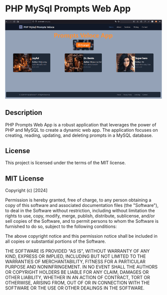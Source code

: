 # PHP MySql Prompts Web App
![Image](/assets/imgs/Animation.gif)
 
## Description 
PHP Prompts Web App is a robust application that leverages the power of PHP and MySQL to create a dynamic web app. The application focuses on creating, reading, updating, and deleting prompts in a MySQL database. 

## License 
This project is licensed under the terms of the MIT license.

MIT License
------------
Copyright (c) [2024]

Permission is hereby granted, free of charge, to any person obtaining a copy of this software and associated documentation files (the "Software"), to deal in the Software without restriction, including without limitation the rights to use, copy, modify, merge, publish, distribute, sublicense, and/or sell copies of the Software, and to permit persons to whom the Software is furnished to do so, subject to the following conditions:

The above copyright notice and this permission notice shall be included in all copies or substantial portions of the Software.

THE SOFTWARE IS PROVIDED "AS IS", WITHOUT WARRANTY OF ANY KIND, EXPRESS OR IMPLIED, INCLUDING BUT NOT LIMITED TO THE WARRANTIES OF MERCHANTABILITY, FITNESS FOR A PARTICULAR PURPOSE AND NONINFRINGEMENT. IN NO EVENT SHALL THE AUTHORS OR COPYRIGHT HOLDERS BE LIABLE FOR ANY CLAIM, DAMAGES OR OTHER LIABILITY, WHETHER IN AN ACTION OF CONTRACT, TORT OR OTHERWISE, ARISING FROM, OUT OF OR IN CONNECTION WITH THE SOFTWARE OR THE USE OR OTHER DEALINGS IN THE SOFTWARE.

